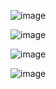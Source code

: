 ![image](https://user-images.githubusercontent.com/79454375/161269043-6746b9b9-4871-4f2d-8d33-8c56e1d335de.png)

![image](https://user-images.githubusercontent.com/79454375/161268944-5eb26ee2-bd11-4d1a-9413-3138277a5bf1.png)

![image](https://user-images.githubusercontent.com/79454375/161268836-4b395ced-7916-4bf6-b7a2-a02d2f58c43d.png)

![image](https://user-images.githubusercontent.com/79454375/161268914-5989d66c-ad9c-44a5-a27e-d15dd5018292.png)
